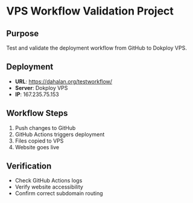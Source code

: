# VPS Workflow Validation Project

## Purpose
Test and validate the deployment workflow from GitHub to Dokploy VPS.

## Deployment
- **URL**: https://dahalan.org/testworkflow/
- **Server**: Dokploy VPS
- **IP**: 167.235.75.153

## Workflow Steps
1. Push changes to GitHub
2. GitHub Actions triggers deployment
3. Files copied to VPS
4. Website goes live

## Verification
- Check GitHub Actions logs
- Verify website accessibility
- Confirm correct subdomain routing
